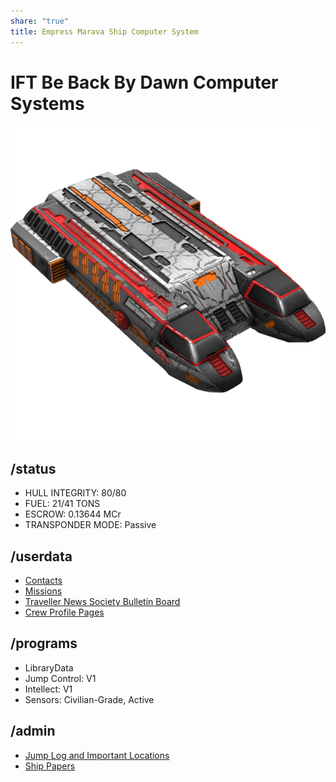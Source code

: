 ```yaml
---
share: "true"
title: Empress Marava Ship Computer System
---
```

# IFT Be Back By Dawn Computer Systems  
  
![400x400](./Attachments/BeBackByDawn.png)  
  
## /status  
* HULL INTEGRITY: 80/80  
* FUEL: 21/41 TONS  
* ESCROW: 0.13644 MCr  
* TRANSPONDER MODE: Passive  
  
## /userdata  
  
* [Contacts](./Contacts/index.md)  
* [Missions](./Attachments/Missions.md)  
* [Traveller News Society Bulletin Board](./TNS/index.md)  
* [Crew Profile Pages](./Crew/index.md)  
  
## /programs  
* LibraryData  
* Jump Control: V1  
* Intellect: V1  
* Sensors: Civilian-Grade, Active  
  
## /admin  
* [Jump Log and Important Locations](./JumpLog.md)  
* [Ship Papers](./ShipPapers/index.md)  
  
